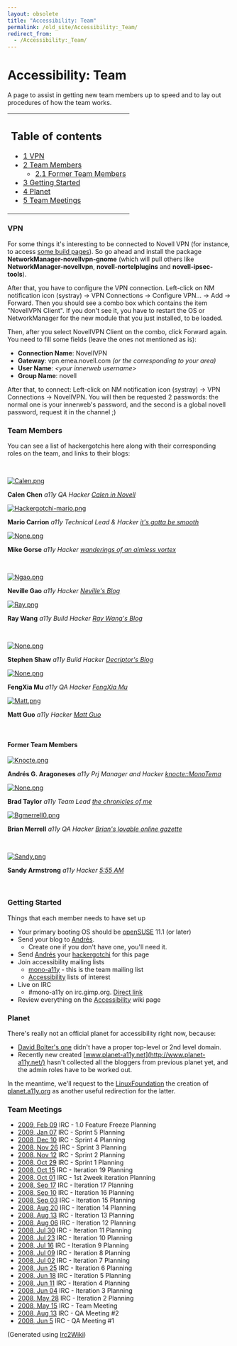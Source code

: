 ```yaml
---
layout: obsolete
title: "Accessibility: Team"
permalink: /old_site/Accessibility:_Team/
redirect_from:
  - /Accessibility:_Team/
---
```


Accessibility: Team
===================

A page to assist in getting new team members up to speed and to lay out procedures of how the team works.

<table>
<col width="100%" />
<tbody>
<tr class="odd">
<td align="left"><h2>Table of contents</h2>
<ul>
<li><a href="#VPN">1 VPN</a></li>
<li><a href="#Team_Members">2 Team Members</a>
<ul>
<li><a href="#Former_Team_Members">2.1 Former Team Members</a></li>
</ul></li>
<li><a href="#Getting_Started">3 Getting Started</a></li>
<li><a href="#Planet">4 Planet</a></li>
<li><a href="#Team_Meetings">5 Team Meetings</a></li>
</ul></td>
</tr>
</tbody>
</table>

### VPN

For some things it's interesting to be connected to Novell VPN (for instance, to access [some build pages](http://build1.sled.lab.novell.com/uia/)). So go ahead and install the package **NetworkManager-novellvpn-gnome** (which will pull others like **NetworkManager-novellvpn**, **novell-nortelplugins** and **novell-ipsec-tools**).

After that, you have to configure the VPN connection. Left-click on NM notification icon (systray) -\> VPN Connections -\> Configure VPN... -\> Add -\> Forward. Then you should see a combo box which contains the item "NovellVPN Client". If you don't see it, you have to restart the OS or NetworkManager for the new module that you just installed, to be loaded.

Then, after you select NovellVPN Client on the combo, click Forward again. You need to fill some fields (leave the ones not mentioned as is):

-   **Connection Name**: NovellVPN
-   **Gateway**: vpn.emea.novell.com *(or the corresponding to your area)*
-   **User Name**: *\<your innerweb username\>*
-   **Group Name**: novell

After that, to connect: Left-click on NM notification icon (systray) -\> VPN Connections -\> NovellVPN. You will then be requested 2 passwords: the normal one is your innerweb's password, and the second is a global novell password, request it in the channel ;)

### Team Members

You can see a list of hackergotchis here along with their corresponding roles on the team, and links to their blogs:

 

[![Calen.png]({{site.github.url}}/old_site/images/5/59/Calen.png)]({{site.github.url}}/old_site/images/5/59/Calen.png)

**Calen Chen**
*a11y QA Hacker*
*[Calen in Novell](http://calen-innovell.blogspot.com)*

[![Hackergotchi-mario.png]({{site.github.url}}/old_site/images/b/b5/Hackergotchi-mario.png)]({{site.github.url}}/old_site/images/b/b5/Hackergotchi-mario.png)

**Mario Carrion**
*a11y Technical Lead & Hacker*
*[it's gotta be smooth](http://blog.carrion.ws/)*

[![None.png]({{site.github.url}}/old_site/images/e/e3/None.png)]({{site.github.url}}/old_site/images/e/e3/None.png)

**Mike Gorse**
*a11y Hacker*
*[wanderings of an aimless vortex](http://lightvortex.livejournal.com)*

 

[![Ngao.png]({{site.github.url}}/old_site/images/e/e9/Ngao.png)]({{site.github.url}}/old_site/images/e/e9/Ngao.png)

**Neville Gao**
*a11y Hacker*
*[Neville's Blog](http://figod.blogspot.com/)*

[![Ray.png]({{site.github.url}}/old_site/images/3/34/Ray.png)]({{site.github.url}}/old_site/images/3/34/Ray.png)

**Ray Wang**
*a11y Build Hacker*
*[Ray Wang's Blog](http://gnuray.blogspot.com)*

 

[![None.png]({{site.github.url}}/old_site/images/e/e3/None.png)]({{site.github.url}}/old_site/images/e/e3/None.png)

**Stephen Shaw**
*a11y Build Hacker*
*[Decriptor's Blog](http://www.decriptor.com)*

[![None.png]({{site.github.url}}/old_site/images/e/e3/None.png)]({{site.github.url}}/old_site/images/e/e3/None.png)

**FengXia Mu**
*a11y QA Hacker*
*[FengXia Mu](http://fengxiamu.spaces.live.com/)*

[![Matt.png]({{site.github.url}}/old_site/images/0/0a/Matt.png)]({{site.github.url}}/old_site/images/0/0a/Matt.png)

**Matt Guo**
*a11y Hacker*
*[Matt Guo](http://blog.mattguo.com)*

 

#### Former Team Members

[![Knocte.png]({{site.github.url}}/old_site/images/5/54/Knocte.png)]({{site.github.url}}/old_site/images/5/54/Knocte.png)

**Andrés G. Aragoneses**
*a11y Prj Manager and Hacker*
*[knocte::MonoTema](http://knocte.blogspot.com)*

[![None.png]({{site.github.url}}/old_site/images/e/e3/None.png)]({{site.github.url}}/old_site/images/e/e3/None.png)

**Brad Taylor**
*a11y Team Lead*
*[the chronicles of me](http://brad.getcoded.net)*

[![Bgmerrell0.png]({{site.github.url}}/old_site/images/1/17/Bgmerrell0.png)]({{site.github.url}}/old_site/images/1/17/Bgmerrell0.png)

**Brian Merrell**
*a11y QA Hacker*
*[Brian's lovable online gazette](http://bgmerrell.blogspot.com)*

 

[![Sandy.png]({{site.github.url}}/old_site/images/4/4e/Sandy.png)]({{site.github.url}}/old_site/images/4/4e/Sandy.png)

**Sandy Armstrong**
*a11y Hacker*
*[5:55 AM](http://automorphic.blogspot.com)*

 

### Getting Started

Things that each member needs to have set up

-   Your primary booting OS should be [openSUSE](http://www.opensuse.org) 11.1 (or later)
-   Send your blog to [Andrés](mailto:aaragoneses@novell.com).
    -   Create one if you don't have one, you'll need it.
-   Send [Andrés](mailto:aaragoneses@novell.com) your [hackergotchi](http://en.wikipedia.org/wiki/Hackergotchi) for this page
-   Join accessibility mailing lists
    -   [mono-a11y](http://forge.novell.com/mailman/listinfo/mono-a11y) - this is the team mailing list
    -   [Accessibility]({{site.github.url}}/index.php?title=Accessibility#Reference) lists of interest
-   Live on IRC
    -   \#mono-a11y on irc.gimp.org. [Direct link](irc://irc.gnome.org/mono-a11y)
-   Review everything on the [Accessibility]({{site.github.url}}/Accessibility) wiki page

### Planet

There's really not an official planet for accessibility right now, because:

-   [David Bolter's one](http://aplanet.atrc.utoronto.ca/) didn't have a proper top-level or 2nd level domain.
-   Recently new created [www.planet-a11y.net](http://www.planet-a11y.net/) hasn't collected all the bloggers from previous planet yet, and the admin roles have to be worked out.

In the meantime, we'll request to the [LinuxFoundation](http://www.linuxfoundation.org) the creation of [planet.a11y.org](http://planet.a11y.org) as another useful redirection for the latter.

### Team Meetings

-   [2009, Feb 09]({{site.github.url}}/old_site/Accessibility:_Team_Meetings_2009_Feb_09 "Accessibility: Team Meetings 2009 Feb 09") IRC - 1.0 Feature Freeze Planning
-   [2009, Jan 07](/index.php?title=Accessibility:_Team_Meetings_2009_Jan_07&action=edit&redlink=1 "Accessibility: Team Meetings 2009 Jan 07 (page does not exist)") IRC - Sprint 5 Planning
-   [2008, Dec 10]({{site.github.url}}/old_site/Accessibility:_Team_Meetings_2008_Dec_10 "Accessibility: Team Meetings 2008 Dec 10") IRC - Sprint 4 Planning
-   [2008, Nov 26]({{site.github.url}}/old_site/Accessibility:_Team_Meetings_2008_Nov_26 "Accessibility: Team Meetings 2008 Nov 26") IRC - Sprint 3 Planning
-   [2008, Nov 12]({{site.github.url}}/old_site/Accessibility:_Team_Meetings_2008_Nov_12 "Accessibility: Team Meetings 2008 Nov 12") IRC - Sprint 2 Planning
-   [2008, Oct 29]({{site.github.url}}/old_site/Accessibility:_Team_Meetings_2008_Oct_29 "Accessibility: Team Meetings 2008 Oct 29") IRC - Sprint 1 Planning
-   [2008, Oct 15]({{site.github.url}}/old_site/Accessibility:_Team_Meetings_2008_Oct_15 "Accessibility: Team Meetings 2008 Oct 15") IRC - Iteration 19 Planning
-   [2008, Oct 01]({{site.github.url}}/old_site/Accessibility:_Team_Meetings_2008_Oct_01 "Accessibility: Team Meetings 2008 Oct 01") IRC - 1st 2week iteration Planning
-   [2008, Sep 17]({{site.github.url}}/old_site/Accessibility:_Team_Meetings_2008_Sep_17 "Accessibility: Team Meetings 2008 Sep 17") IRC - Iteration 17 Planning
-   [2008, Sep 10]({{site.github.url}}/old_site/Accessibility:_Team_Meetings_2008_Sep_10 "Accessibility: Team Meetings 2008 Sep 10") IRC - Iteration 16 Planning
-   [2008, Sep 03]({{site.github.url}}/old_site/Accessibility:_Team_Meetings_2008_Sep_03 "Accessibility: Team Meetings 2008 Sep 03") IRC - Iteration 15 Planning
-   [2008, Aug 20]({{site.github.url}}/old_site/Accessibility:_Team_Meetings_2008_Aug_20 "Accessibility: Team Meetings 2008 Aug 20") IRC - Iteration 14 Planning
-   [2008, Aug 13]({{site.github.url}}/old_site/Accessibility:_Team_Meetings_2008_Aug_13 "Accessibility: Team Meetings 2008 Aug 13") IRC - Iteration 13 Planning
-   [2008, Aug 06]({{site.github.url}}/old_site/Accessibility:_Team_Meetings_2008_Aug_06 "Accessibility: Team Meetings 2008 Aug 06") IRC - Iteration 12 Planning
-   [2008, Jul 30]({{site.github.url}}/old_site/Accessibility:_Team_Meetings_2008_Jul_30 "Accessibility: Team Meetings 2008 Jul 30") IRC - Iteration 11 Planning
-   [2008, Jul 23]({{site.github.url}}/old_site/Accessibility:_Team_Meetings_2008_Jul_23 "Accessibility: Team Meetings 2008 Jul 23") IRC - Iteration 10 Planning
-   [2008, Jul 16]({{site.github.url}}/old_site/Accessibility:_Team_Meetings_2008_Jul_16 "Accessibility: Team Meetings 2008 Jul 16") IRC - Iteration 9 Planning
-   [2008, Jul 09]({{site.github.url}}/old_site/Accessibility:_Team_Meetings_2008_Jul_09 "Accessibility: Team Meetings 2008 Jul 09") IRC - Iteration 8 Planning
-   [2008, Jul 02]({{site.github.url}}/old_site/Accessibility:_Team_Meetings_2008_Jul_02 "Accessibility: Team Meetings 2008 Jul 02") IRC - Iteration 7 Planning
-   [2008, Jun 25]({{site.github.url}}/old_site/Accessibility:_Team_Meetings_2008_Jun_25 "Accessibility: Team Meetings 2008 Jun 25") IRC - Iteration 6 Planning
-   [2008, Jun 18]({{site.github.url}}/old_site/Accessibility:_Team_Meetings_2008_Jun_18 "Accessibility: Team Meetings 2008 Jun 18") IRC - Iteration 5 Planning
-   [2008, Jun 11]({{site.github.url}}/old_site/Accessibility:_Team_Meetings_2008_Jun_11 "Accessibility: Team Meetings 2008 Jun 11") IRC - Iteration 4 Planning
-   [2008, Jun 04]({{site.github.url}}/old_site/Accessibility:_Team_Meetings_2008_Jun_04 "Accessibility: Team Meetings 2008 Jun 04") IRC - Iteration 3 Planning
-   [2008, May 28]({{site.github.url}}/old_site/Accessibility:_Team_Meetings_2008_May_28 "Accessibility: Team Meetings 2008 May 28") IRC - Iteration 2 Planning
-   [2008, May 15]({{site.github.url}}/old_site/Accessibility:_Team_Meetings_2008_May_15 "Accessibility: Team Meetings 2008 May 15") IRC - Team Meeting
-   [2008, Aug 13]({{site.github.url}}/old_site/Accessibility:_QA_Meetings_2008_Aug_13 "Accessibility: QA Meetings 2008 Aug 13") IRC - QA Meeting \#2
-   [2008, Jun 5]({{site.github.url}}/old_site/Accessibility:_QA_Meetings_2008_Jun_5 "Accessibility: QA Meetings 2008 Jun 5") IRC - QA Meeting \#1

(Generated using [Irc2Wiki]({{site.github.url}}/old_site/Irc2Wiki "Irc2Wiki"))

